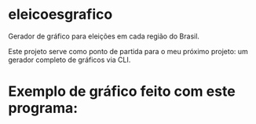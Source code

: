 # eleicoesgrafico
Gerador de gráfico para eleições em cada região do Brasil.

Este projeto serve como ponto de partida para o meu próximo projeto: um gerador completo de gráficos via CLI. 

<h1>Exemplo de gráfico feito com este programa: </h1>
